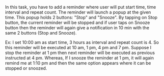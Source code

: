 In this task, you have to add a reminder where user will put start time, time interval and repeat count. The reminder will launch a popup at the given time. This popup holds 2 buttons: "Stop" and "Snooze". By tapping on Stop button, the current reminder will be stopped and if user taps on Snooze button then the reminder will again give a notification in 10 min with the same 2 buttons (Stop and Snooze).

Ex: I set 10:00 am as start time, 3 hours as interval and repeat count is 4. So this reminder will be executed at 10 am, 1 pm, 4 pm and 7 pm. Suppose I stop the reminder at 1 pm then next reminder will be executed as previous instructed at 4 pm. Whereas, If I snooze the reminder at 1 pm, it will again remind me at 1:10 pm and then the same option appears where it can be stopped or snoozed.
